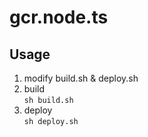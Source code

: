 # gcr.node.ts

## Usage
1. modify build.sh & deploy.sh
2. build  
  `sh build.sh`
3. deploy  
  `sh deploy.sh`